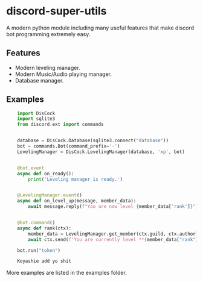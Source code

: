 discord-super-utils
==========

A modern python module including many useful features that make discord bot programming extremely easy.

Features
-------------

- Modern leveling manager.
- Modern Music/Audio playing manager.
- Database manager.

Examples
--------------

```py
    import DisCock
    import sqlite3
    from discord.ext import commands


    database = DisCock.Database(sqlite3.connect("database"))
    bot = commands.Bot(command_prefix='-')
    LevelingManager = DisCock.LevelingManager(database, 'xp', bot)


    @bot.event
    async def on_ready():
        print('Leveling manager is ready.')


    @LevelingManager.event()
    async def on_level_up(message, member_data):
        await message.reply(f"You are now level {member_data['rank']}")


    @bot.command()
    async def rank(ctx):
        member_data = LevelingManager.get_member(ctx.guild, ctx.author)
        await ctx.send(f'You are currently level **{member_data["rank"]}**, with **{member_data["XP"]} XP.')

    bot.run("token")
```

```py
    Koyashie add yo shit
```

More examples are listed in the examples folder.
